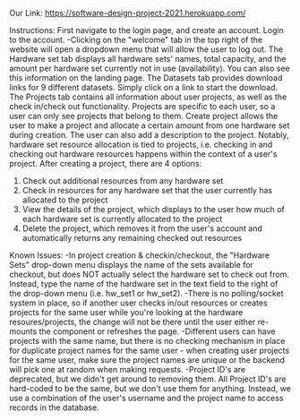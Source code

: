 Our Link: https://software-design-project-2021.herokuapp.com/

Instructions:
First navigate to the login page, and create an account. Login to the account.
-Clicking on the "welcome" tab in the top right of the website will open a dropdown menu that will allow the user to log out. 
The Hardware set tab displays all hardware sets' names, total capacity, and the amount per hardware set currently not in use (availability). You can also see this information on the landing page.
The Datasets tab provides download links for 9 different datasets. Simply click on a link to start the download.
The Projects tab contains all information about user projects, as well as the check in/check out functionality. Projects are specific to each user, so a user can only see projects that belong to them.
Create project allows the user to make a project and allocate a certain amount from one hardware set during creation. The user can also add a description to the project.
Notably, hardware set resource allocation is tied to projects, i.e. checking in and checking out hardware resources happens within the context of a user's project.
After creating a project, there are 4 options:
1. Check out additional resources from any hardware set
2. Check in resources for any hardware set that the user currently has allocated to the project
3. View the details of the project, which displays to the user how much of each hardware set is currently allocated to the project
4. Delete the project, which removes it from the user's account and automatically returns any remaining checked out resources

Known Issues:
-In project creation & checkin/checkout, the "Hardware Sets" drop-down menu displays the name of the sets available for checkout, but does NOT actually select the hardware set to check out from. Instead, type the name of the hardware set in the text field to the right of the drop-down menu (i.e. hw_set1 or hw_set2).
-There is no polling/socket system in place, so if another user checks in/out resources or creates projects for the same user while you're looking at the hardware resoures/projects, the change will not be there until the user either re-mounts the component or refreshes the page.
-Different users can have projects with the same name, but there is no checking mechanism in place for duplicate project names for the same user - when creating user projects for the same user, make sure the project names are unique or the backend will pick one at random when making requests.
-Project ID's are deprecated, but we didn't get around to removing them. All Project ID's are hard-coded to be the same, but we don't use them for anything. Instead, we use a combination of the user's username and the project name to access records in the database.
